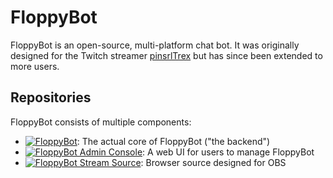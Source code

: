 # FloppyBot

FloppyBot is an open-source, multi-platform chat bot. It was originally designed for the Twitch
streamer [pinsrlTrex](https://twitch.tv/pinsrltrex) but has since been extended to more users.

## Repositories

FloppyBot consists of multiple components:

- [![FloppyBot][img-floppybot]][floppybot]: The actual core of FloppyBot ("the backend")
- [![FloppyBot Admin Console][img-floppybot-ac]][floppybot-ac]: A web UI for users to manage FloppyBot
- [![FloppyBot Stream Source][img-floppybot-ss]][floppybot-ss]: Browser source designed for OBS

[floppybot]: https://github.com/rGunti/FloppyBot
[floppybot-ac]: https://github.com/rGunti/FloppyBot-AdminConsole
[floppybot-ss]: https://github.com/rGunti/FloppyBot-StreamSource
[img-floppybot]: https://img.shields.io/badge/FloppyBot-gray?logo=gnometerminal
[img-floppybot-ac]: https://img.shields.io/badge/Admin_Console-gray?logo=googlechrome
[img-floppybot-ss]: https://img.shields.io/badge/Stream_Source-gray?logo=obsstudio
